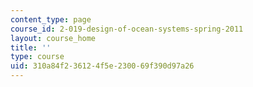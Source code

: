 ```yaml
---
content_type: page
course_id: 2-019-design-of-ocean-systems-spring-2011
layout: course_home
title: ''
type: course
uid: 310a84f2-3612-4f5e-2300-69f390d97a26
---
```

